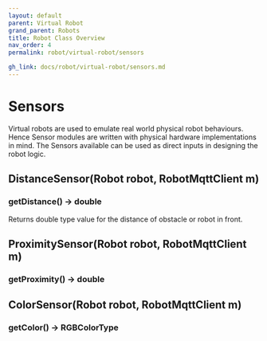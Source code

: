 ```yaml
---
layout: default
parent: Virtual Robot
grand_parent: Robots
title: Robot Class Overview
nav_order: 4
permalink: robot/virtual-robot/sensors

gh_link: docs/robot/virtual-robot/sensors.md
---
```



# Sensors

Virtual robots are used to emulate real world physical robot behaviours. Hence Sensor modules are written with physical hardware implementations in mind. The Sensors available can be used as direct inputs in designing the robot logic.


## DistanceSensor(Robot robot, RobotMqttClient m) 


### getDistance() -> double
Returns double type value for the distance of obstacle or robot in front.
    
## ProximitySensor(Robot robot, RobotMqttClient m) 

### getProximity() -> double

## ColorSensor(Robot robot, RobotMqttClient m) 

### getColor() -> RGBColorType
